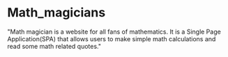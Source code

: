 # Math_magicians
"Math magician is a website for all fans of mathematics. It is a Single Page Application(SPA) that allows users to make simple math calculations and read some math related quotes."
